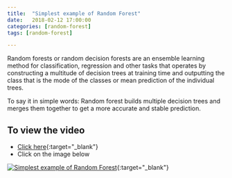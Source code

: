 ```yaml
---
title:  "Simplest example of Random Forest"
date:   2018-02-12 17:00:00
categories: [random-forest]
tags: [random-forest]

---
```


Random forests or random decision forests are an ensemble learning method for classification, regression and other tasks that operates by constructing a multitude of decision trees at training time and outputting the class that is the mode of the classes or mean prediction of the individual trees.

To say it in simple words: Random forest builds multiple decision trees and merges them together to get a more accurate and stable prediction.

## To view the video
* [Click here](https://youtu.be/mc4leUZfgnc){:target="_blank"}
* Click on the image below

[![Simplest example of Random Forest](http://img.youtube.com/vi/mc4leUZfgnc/0.jpg)](http://www.youtube.com/watch?v=mc4leUZfgnc){:target="_blank"}